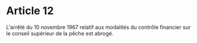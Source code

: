 # Article 12

L'arrêté du 10 novembre 1967 relatif aux modalités du contrôle financier sur le conseil supérieur de la pêche est abrogé.
